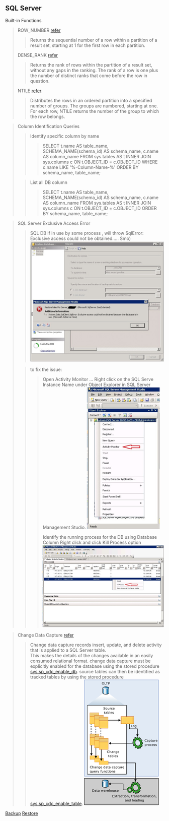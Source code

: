 **SQL Server**
-

Built-in Functions

>ROW_NUMBER [refer](http://msdn.microsoft.com/en-IN/library/ms186734.aspx "")
>>Returns the sequential number of a row within a partition of a result set, starting at 1 for the first row in each partition. 
>
>DENSE_RANK [refer](http://msdn.microsoft.com/en-IN/library/ms173825.aspx "")
>>Returns the rank of rows within the partition of a result set, without any gaps in the ranking. The rank of a row is one plus the number of distinct ranks that come before the row in question. 
> 
>NTILE [refer](http://msdn.microsoft.com/en-IN/library/ms175126.aspx "")
>>Distributes the rows in an ordered partition into a specified number of groups. The groups are numbered, starting at one. For each row, NTILE returns the number of the group to which the row belongs. 


>Column Identification Queries
> >Identify specific column by name
> >> SELECT t.name AS table_name, SCHEMA_NAME(schema_id) AS schema_name, c.name AS column_name FROM sys.tables AS t INNER JOIN sys.columns c ON t.OBJECT_ID = c.OBJECT_ID WHERE c.name LIKE '%-Column-Name-%' ORDER BY schema_name, table_name;
>
> >List all DB column
> >>SELECT t.name AS table_name, SCHEMA_NAME(schema_id) AS schema_name, c.name AS column_name FROM sys.tables AS t INNER JOIN sys.columns c ON t.OBJECT_ID = c.OBJECT_ID ORDER BY schema_name, table_name; 



> SQL Server Exclusive Access Error
> >SQL DB if in use by some process , will throw SqlError: Exclusive access could not be obtained..... Smo)
![Restore Exclusive Access not granted](SQLServer/RestoreExclusiveAccess.jpg)
>
> >to fix the issue:
> >>Open Activity Monitor ... Right click on the SQL Serve Instance Name under Object Explorer in SQL Server Management Studio.
![Activity Monitor](SQLServer/ActivityMonitor.jpg)
> >> 
> >>Identify the running process for the DB using Database Column
> >>Right click and click Kill Process option
![Kill Sql Process](SQLServer/ActivityMonitorKillProcess.jpg)


> Change Data Capture [refer](https://msdn.microsoft.com/en-us/library/cc645937%28v=sql.110%29.aspx "")
> >Change data capture records insert, update, and delete activity that is applied to a SQL Server table.  
> >This makes the details of the changes available in an easily consumed relational format. 
> >change data capture must be explicitly enabled for the database using the stored procedure [sys.sp_cdc_enable_db](https://msdn.microsoft.com/en-us/library/bb510486%28v=sql.110%29.aspx ""). 
> >source tables can then be identified as tracked tables by using the stored procedure [sys.sp_cdc_enable_table](https://msdn.microsoft.com/en-us/library/bb522475%28v=sql.110%29.aspx ""). 
 ![CDC](SQLServer/ChangeDataCapture.gif)


[Backup](SQLServer/BAK/backup.md "Backup") 
[Restore](SQLServer/BAK/restore.md "Restore")
